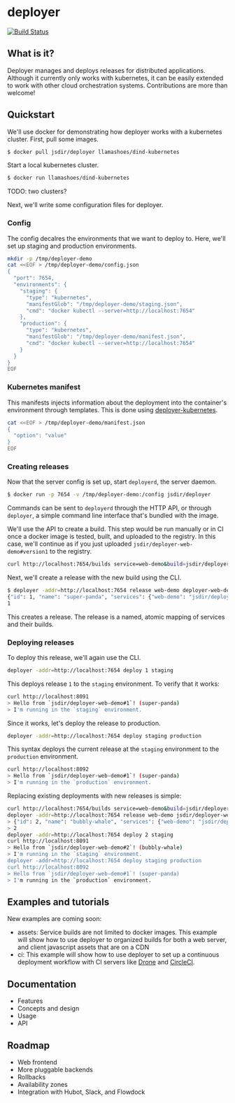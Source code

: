 deployer
========

[![Build Status](https://img.shields.io/circleci/project/jsdir/deployer.svg)](https://travis-ci.org/jsdir/deployer)

## What is it?

Deployer manages and deploys releases for distributed applications. Although it currently only works with kubernetes, it can be easily extended to work with other cloud orchestration systems. Contributions are more than welcome!

## Quickstart

We'll use docker for demonstrating how deployer works with a kubernetes cluster. First, pull some images.

```bash
$ docker pull jsdir/deployer llamashoes/dind-kubernetes 
```

Start a local kubernetes cluster.

```bash
$ docker run llamashoes/dind-kubernetes
```

TODO: two clusters?


Next, we'll write some configuration files for deployer.

### Config

The config decalres the environments that we want to deploy to. Here, we'll set up staging and production environments.

```bash
mkdir -p /tmp/deployer-demo
cat <<EOF > /tmp/deployer-demo/config.json
{
  "port": 7654,
  "environments": {
    "staging": {
      "type": "kubernetes",
      "manifestGlob": "/tmp/deployer-demo/staging.json",
      "cmd": "docker kubectl --server=http://localhost:7654"
    },
    "production": {
      "type": "kubernetes",
      "manifestGlob": "/tmp/deployer-demo/manifest.json",
      "cmd": "docker kubectl --server=http://localhost:7654"
    }
  }
}
EOF
```

### Kubernetes manifest

This manifests injects information about the deployment into the container's environment through templates. This is done using [deployer-kubernetes](https://github.com/jsdir/deployer-kubernetes).

```bash
cat <<EOF > /tmp/deployer-demo/manifest.json
{
  "option": "value"
}
EOF
```

### Creating releases

Now that the server config is set up, start `deployerd`, the server daemon.

```bash
$ docker run -p 7654 -v /tmp/deployer-demo:/config jsdir/deployer
```

Commands can be sent to `deployerd` through the HTTP API, or through `deployer`, a simple command line interface that's bundled with the image.

We'll use the API to create a build. This step would be run manually or in CI once a docker image is tested, built, and uploaded to the registry. In this case, we'll continue as if you just uploaded `jsdir/deployer-web-demo#version1` to the registry.

```bash
curl http://localhost:7654/builds service=web-demo&build=jsdir/deployer-web-demo#version1
```

Next, we'll create a release with the new build using the CLI.

```bash
$ deployer -addr=http://localhost:7654 release web-demo deployer-web-demo#1
{"id": 1, "name": "super-panda", "services": {"web-demo": "jsdir/deployer-web-demo#1"}}
1
```

This creates a release. The release is a named, atomic mapping of services and their builds.

### Deploying releases

To deploy this release, we'll again use the CLI.

```bash
deployer -addr=http://localhost:7654 deploy 1 staging
```

This deploys release `1` to the `staging` environment. To verify that it works:

```bash
curl http://localhost:8091
> Hello from `jsdir/deployer-web-demo#1`! (super-panda)
> I'm running in the `staging` environment.
```

Since it works, let's deploy the release to production.

```bash
deployer -addr=http://localhost:7654 deploy staging production
```

This syntax deploys the current release at the `staging` environment to the `production` environment.

```bash
curl http://localhost:8092
> Hello from `jsdir/deployer-web-demo#1`! (super-panda)
> I'm running in the `production` environment.
```

Replacing existing deployments with new releases is simple:

```bash
curl http://localhost:7654/builds service=web-demo&build=jsdir/deployer-web-demo#2
deployer -addr=http://localhost:7654 release web-demo jsdir/deployer-web-demo#2
> {"id": 2, "name": "bubbly-whale", "services": {"web-demo": "jsdir/deployer-web-demo#2"}}
> 2
deployer -addr=http://localhost:7654 deploy 2 staging
curl http://localhost:8091
> Hello from `jsdir/deployer-web-demo#2`! (bubbly-whale)
> I'm running in the `staging` environment.
deployer -addr=http://localhost:7654 deploy staging production
curl http://localhost:8092
> Hello from `jsdir/deployer-web-demo#1`! (super-panda)
> I'm running in the `production` environment.
```

## Examples and tutorials

New examples are coming soon:

- assets: Service builds are not limited to docker images. This example will show how to use deployer to organized builds for both a web server, and client javascript assets that are on a CDN
- ci: This example will show how to use deployer to set up a continuous deployment workflow with CI servers like [Drone](https://github.com/drone/drone) and [CircleCI](https://circleci.com).

## Documentation

- Features
- Concepts and design
- Usage
- API

## Roadmap

- Web frontend
- More pluggable backends
- Rollbacks
- Availability zones
- Integration with Hubot, Slack, and Flowdock
